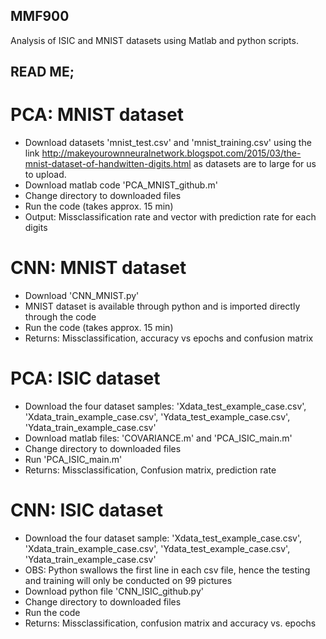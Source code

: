 ## MMF900
Analysis of ISIC and MNIST datasets using Matlab and python scripts. 


## READ ME; 

# PCA: MNIST dataset

- Download datasets 'mnist_test.csv' and 'mnist_training.csv' using the link http://makeyourownneuralnetwork.blogspot.com/2015/03/the-mnist-dataset-of-handwitten-digits.html as datasets are to large for us to 
  upload.  
- Download matlab code 'PCA_MNIST_github.m'
- Change directory to downloaded files  
- Run the code (takes approx. 15 min)
- Output: Missclassification rate and vector with prediction rate for each digits

# CNN: MNIST dataset  

- Download 'CNN_MNIST.py'
- MNIST dataset is available through python and is imported directly through the code
- Run the code (takes approx. 15 min)
- Returns: Missclassification, accuracy vs epochs and confusion matrix

# PCA: ISIC dataset 

- Download the four dataset samples: 'Xdata_test_example_case.csv', 'Xdata_train_example_case.csv', 'Ydata_test_example_case.csv', 'Ydata_train_example_case.csv'
- Download matlab files: 'COVARIANCE.m' and 'PCA_ISIC_main.m'
- Change directory to downloaded files
- Run 'PCA_ISIC_main.m'
- Returns: Missclassification, Confusion matrix, prediction rate  

# CNN: ISIC dataset 

- Download the four dataset sample: 'Xdata_test_example_case.csv', 'Xdata_train_example_case.csv', 'Ydata_test_example_case.csv', 'Ydata_train_example_case.csv'
- OBS: Python swallows the first line in each csv file, hence the testing and training will only be conducted on 99 pictures
- Download python file 'CNN_ISIC_github.py'
- Change directory to downloaded files
- Run the code
- Returns: Missclassification, confusion matrix and accuracy vs. epochs  
